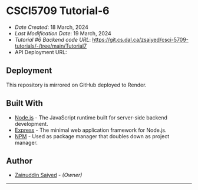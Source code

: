 # CSCI5709 Tutorial-6

* *Date Created*: 18 March, 2024
* *Last Modification Date*: 19 March, 2024
* *Tutorial #6 Backend code URL*: https://git.cs.dal.ca/zsaiyed/csci-5709-tutorials/-/tree/main/Tutorial7
* API Deployment URL: 

## Deployment
 
This repository is mirrored on GitHub deployed to Render.

## Built With

* [Node.js](https://nodejs.org/en) - The JavaScript runtime built for server-side backend development.
* [Express](https://expressjs.com/) - The minimal web application framework for Node.js.
* [NPM](https://www.npmjs.com/) - Used as package manager that doubles down as project manager.

## Author
 
* [Zainuddin Saiyed](zainuddin.s@dal.ca) - *(Owner)*
 
 ---
